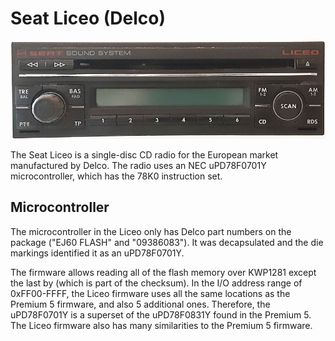 # Seat Liceo (Delco)

![Photo](./photos/front.jpg)

The Seat Liceo is a single-disc CD radio for the European market manufactured by Delco.  The radio
uses an NEC uPD78F0701Y microcontroller, which has the 78K0 instruction set.

## Microcontroller

The microcontroller in the Liceo only has Delco part numbers on the package ("EJ60 FLASH" and "09386083").  It
was decapsulated and the die markings identified it as an uPD78F0701Y.  

The firmware allows reading all of the flash memory over KWP1281 except the last by (which is part of the checksum).  In the I/O address range of 0xFF00-FFFF, the Liceo firmware uses all the same locations as the Premium 5 firmware, and also 5 additional ones.  Therefore, the uPD78F0701Y is a superset of the uPD78F0831Y found in the Premium 5.  The Liceo firmware also has many similarities to the Premium 5 firmware.

